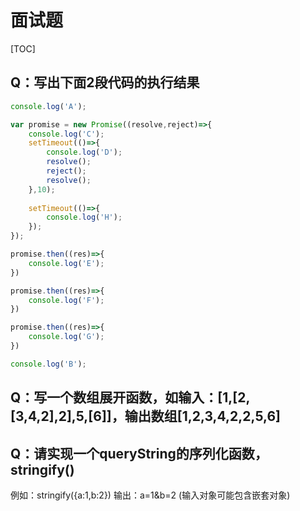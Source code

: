 # 面试题

[TOC]

## Q：写出下面2段代码的执行结果

```javascript
console.log('A');

var promise = new Promise((resolve,reject)=>{
    console.log('C');
    setTimeout(()=>{
        console.log('D');
        resolve();
        reject();
        resolve();
    },10);
    
    setTimeout(()=>{
        console.log('H');
    });
});

promise.then((res)=>{
    console.log('E');
})

promise.then((res)=>{
    console.log('F');
})

promise.then((res)=>{
    console.log('G');
})

console.log('B');
```

## Q：写一个数组展开函数，如输入：[1,[2,[3,4,2],2],5,[6]]，输出数组[1,2,3,4,2,2,5,6]

## Q：请实现一个queryString的序列化函数，stringify()
例如：stringify({a:1,b:2})
输出：a=1&b=2
(输入对象可能包含嵌套对象)



